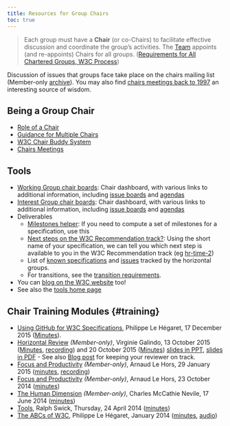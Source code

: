 ```yaml
---
title: Resources for Group Chairs
toc: true
---
```


> Each group must have a **Chair** (or co-Chairs) to facilitate effective discussion and coordinate the group’s activities. The [Team](https://www.w3.org/policies/process/#team) appoints (and re-appoints) Chairs for all groups. ([Requirements for All Chartered Groups, W3C Process](https://www.w3.org/policies/process/#ReqsAllGroups))

Discussion of issues that groups face take place on the chairs mailing list (Member-only [archive](https://www.w3.org/Archives/Member/chairs/)). You may also find [chairs meetings back to 1997](meetings.md) an interesting source of wisdom.

## Being a Group Chair

- [Role of a Chair](role.md)
- [Guidance for Multiple Chairs](https://www.w3.org/wiki/Multiple_Chairs)
- [W3C Chair Buddy System](buddy.md)
- [Chairs Meetings](meetings.md)

## Tools

- [Working Group chair boards](https://www.w3.org/PM/Groups/chairboards.html?gtype=working): Chair dashboard, with various links to additional information, including [issue boards](https://www.w3.org/PM/Groups/issueboards.html?gtype=working) and [agendas](https://www.w3.org/PM/Groups/agendas.html?gtype=working)
- [Interest Group chair boards](https://www.w3.org/PM/Groups/chairboards.html?gtype=interest): Chair dashboard, with various links to additional information, including [issue boards](https://www.w3.org/PM/Groups/issueboards.html?gtype=interest) and [agendas](https://www.w3.org/PM/Groups/agendas.html?gtype=interest)
- Deliverables
  - [Milestones helper](https://w3c.github.io/spec-releases/milestones/): If you need to compute a set of milestones for a specification, use this
  - [Next steps on the W3C Recommendation track?](https://www.w3.org/guide/transitions/nextstep.html): Using the short name of your specification, we can tell you which next step is available to you in the W3C Recommendation track (eg [hr-time-2](../transitions/nextstep.html?shortname=hr-time-2))
  - List of [known specifications](/PM/horizontal/reviews.html) and [issues](/PM/horizontal/) tracked by the horizontal groups.
  - For transitions, see the [transition requirements](../transitions/).
- You can [blog on the W3C website](https://www.w3.org/blog/wp-login.php?redirect_to=/blog/wp-admin/post-new.php) too!
- See also the [tools home page](../tools/)

## Chair Training Modules {#training}

- [Using GitHub for W3C Specifications](https://www.w3.org/2015/Talks/1217-github-w3c/), Philippe Le Hégaret, 17 December 2015 ([Minutes](https://www.w3.org/2015/12/17-git-minutes)).
- [Horizontal Review](https://lists.w3.org/Archives/Member/chairs/2015OctDec/0020.html) *(Member-only)*, Virginie Galindo, 13 October 2015 ([Minutes](https://www.w3.org/2015/10/13-chairing-minutes.html), [recording](https://media.w3.org/2015/10/chair-training-horizontal-review.ogg)) and 20 October 2015 ([Minutes](https://www.w3.org/2015/10/20-chairing-minutes.html)) [slides in PPT](https://www.w3.org/2015/10/W3C-transversal-review-101_13OCT2015.pptx), [slides in PDF](https://www.w3.org/2015/10/W3C-transversal-review-101_13OCT2015.pdf) - See also [Blog post](https://www.w3.org/blog/2015/better-specifications-for-the-sake-of-the-web/) for keeping your reviewer on track.
- [Focus and Productivity](https://lists.w3.org/Archives/Member/chairs/2015JanMar/0009.html) *(Member-only)*, Arnaud Le Hors, 29 January 2015 ([minutes](https://www.w3.org/2015/01/29-chairing-minutes.html), [recording](https://media.w3.org/2015/01/chair-training-session-4.ogg))
- [Focus and Productivity](https://lists.w3.org/Archives/Member/chairs/2014OctDec/att-0093/Chair_Training_-_Productivity_20141021.pdf) *(Member-only)*, Arnaud Le Hors, 23 October 2014 ([minutes](https://www.w3.org/2014/10/23-chairing-minutes))
- [The Human Dimension](https://lists.w3.org/Archives/Member/chairs/2014AprJun/0136.html) *(Member-only)*, Charles McCathie Nevile, 17 June 2014 ([minutes](https://www.w3.org/2014/06/17-chairing-minutes.html))
- [Tools](https://www.w3.org/2014/Talks/0423-tools-rrs/), Ralph Swick, Thursday, 24 April 2014 ([minutes](https://www.w3.org/2014/04/24-chairing-minutes))
- [The ABCs of W3C](https://www.w3.org/2014/Talks/chairs-part4/), Philippe Le Hégaret, January 2014 ([minutes](https://www.w3.org/2014/01/23-chairing-minutes.html), [audio](https://media.w3.org/2014/01/chair-training-session-1.m4a))
